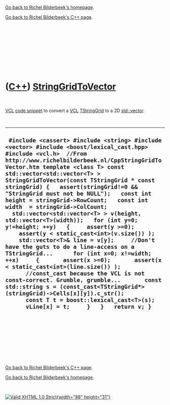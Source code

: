 [Go back to Richel Bilderbeek's homepage](index.htm).

[Go back to Richel Bilderbeek's C++ page](Cpp.htm).

 

 

 

 

 

([C++](Cpp.htm)) [StringGridToVector](CppStringGridToVector.htm)
================================================================

 

[VCL](CppVcl.htm) [code snippet](CppCodeSnippets.htm) to convert a
[VCL](CppVcl.htm) [TStringGrid](CppTStringGrid.htm) to a 2D
[std::vector](CppVector.htm).

 

  ------------------------------------------------------------------------------------------------------------------------------------------------------------------------------------------------------------------------------------------------------------------------------------------------------------------------------------------------------------------------------------------------------------------------------------------------------------------------------------------------------------------------------------------------------------------------------------------------------------------------------------------------------------------------------------------------------------------------------------------------------------------------------------------------------------------------------------------------------------------------------------------------------------------------------------------------------------------------------------------------------------------------------------------------------------------------------------------------------
  ` #include <cassert> #include <string> #include <vector> #include <boost/lexical_cast.hpp> #include <vcl.h>  //From http://www.richelbilderbeek.nl/CppStringGridToVector.htm template <class T> const std::vector<std::vector<T> > StringGridToVector(const TStringGrid * const stringGrid) {   assert(stringGrid!=0 && "StringGrid must not be NULL");   const int height = stringGrid->RowCount;   const int width  = stringGrid->ColCount;   std::vector<std::vector<T> > v(height, std::vector<T>(width));   for (int y=0; y!=height; ++y)   {     assert(y >=0);     assert(y < static_cast<int>(v.size()) );     std::vector<T>& line = v[y];     //Don't have the guts to do a line-access on a TStringGrid...      for (int x=0; x!=width; ++x)     {       assert(x >=0);       assert(x < static_cast<int>(line.size()) );       //const_cast because the VCL is not const-correct. Grumble, grumble...       const std::string s = (const_cast<TStringGrid*>(stringGrid)->Cells[x][y]).c_str();       const T t = boost::lexical_cast<T>(s);       vLine[x] = t;     }   }   return v; }`
  ------------------------------------------------------------------------------------------------------------------------------------------------------------------------------------------------------------------------------------------------------------------------------------------------------------------------------------------------------------------------------------------------------------------------------------------------------------------------------------------------------------------------------------------------------------------------------------------------------------------------------------------------------------------------------------------------------------------------------------------------------------------------------------------------------------------------------------------------------------------------------------------------------------------------------------------------------------------------------------------------------------------------------------------------------------------------------------------------------

 

 

 

 

 

[Go back to Richel Bilderbeek's C++ page](Cpp.htm).

[Go back to Richel Bilderbeek's homepage](index.htm).

 

[![Valid XHTML 1.0 Strict](valid-xhtml10.png){width="88"
height="31"}](http://validator.w3.org/check?uri=referer)
